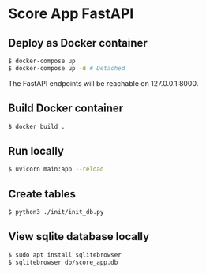 # Score App FastAPI

## Deploy as Docker container
```bash
$ docker-compose up
$ docker-compose up -d # Detached
```
The FastAPI endpoints will be reachable on 127.0.0.1:8000.

## Build Docker container
```bash
$ docker build .
```

## Run locally
```bash
$ uvicorn main:app --reload
```

## Create tables
```bash
$ python3 ./init/init_db.py
```

## View sqlite database locally

```bash
$ sudo apt install sqlitebrowser
$ sqlitebrowser db/score_app.db
```